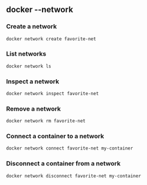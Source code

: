 ## docker --network

### Create a network
```bash
docker network create favorite-net
```
### List networks
```bash
docker network ls
```
### Inspect a network
```bash
docker network inspect favorite-net
```
### Remove a network
```bash
docker network rm favorite-net
```
### Connect a container to a network
```bash
docker network connect favorite-net my-container
```
### Disconnect a container from a network
```bash
docker network disconnect favorite-net my-container
```

